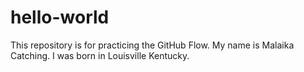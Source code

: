# hello-world
This repository is for practicing the GitHub Flow.
My name is Malaika Catching. I was born in Louisville Kentucky. 
